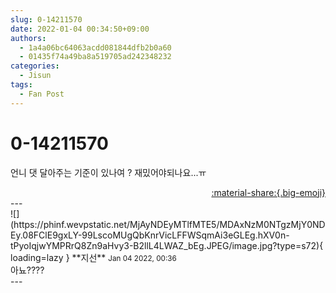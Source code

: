 ```yaml
---
slug: 0-14211570
date: 2022-01-04 00:34:50+09:00
authors:
  - 1a4a06bc64063acdd081844dfb2b0a60
  - 01435f74a49ba8a519705ad242348232
categories:
  - Jisun
tags:
  - Fan Post
---
```


# 0-14211570

<div class="post-container" markdown="1">
<div class="content-container md-sidebar__scrollwrap" markdown="1">

언니 댓 달아주는 기준이 있나여 ? 재밌어야되나요...ㅠ

</div>
</div>

<div style="text-align: right;" markdown="1">
<a href="https://weverse.io/fromis9/fanpost/0-14211570" style="text-align: right;">:material-share:{.big-emoji}</a>
</div>
---

<div class="comments-container md-sidebar__scrollwrap" markdown="1">
<div class="comment" markdown="1">
<div class='id-container' markdown="1">
![](https://phinf.wevpstatic.net/MjAyNDEyMTlfMTE5/MDAxNzM0NTgzMjY0NDEy.08FClE9gxLY-99LscoMUgQbKnrVicLFFWSqmAi3eGLEg.hXV0n-tPyoIqjwYMPRrQ8Zn9aHvy3-B2llL4LWAZ_bEg.JPEG/image.jpg?type=s72){ loading=lazy }
**<span class="artist">지선</span>** <small>Jan 04 2022, 00:36</small><br>
</div>
<div class='comment-body' markdown="1">
아뇨????
</div>
</div>
</div>
---

